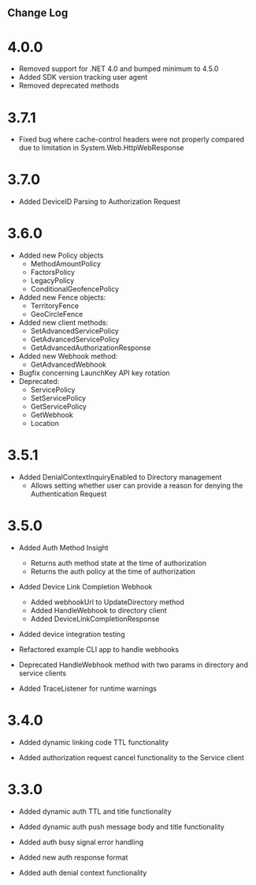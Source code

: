 Change Log
----------
4.0.0
=====
* Removed support for .NET 4.0 and bumped minimum to 4.5.0
* Added SDK version tracking user agent
* Removed deprecated methods

3.7.1
=====
* Fixed bug where cache-control headers were not properly compared due to limitation in System.Web.HttpWebResponse

3.7.0
=====
* Added DeviceID Parsing to Authorization Request

3.6.0
=====
* Added new Policy objects
    * MethodAmountPolicy
    * FactorsPolicy
    * LegacyPolicy
    * ConditionalGeofencePolicy
* Added new Fence objects:
    * TerritoryFence
    * GeoCircleFence
* Added new client methods:
    * SetAdvancedServicePolicy
    * GetAdvancedServicePolicy
    * GetAdvancedAuthorizationResponse
* Added new Webhook method:
    * GetAdvancedWebhook
* Bugfix concerning LaunchKey API key rotation
* Deprecated:
    * ServicePolicy
    * SetServicePolicy
    * GetServicePolicy
    * GetWebhook
    * Location

3.5.1
=====
* Added DenialContextInquiryEnabled to Directory management
    * Allows setting whether user can provide a reason for denying the Authentication Request

3.5.0
=====
* Added Auth Method Insight
    * Returns auth method state at the time of authorization
    * Returns the auth policy at the time of authorization
    
* Added Device Link Completion Webhook
    * Added webhookUrl to UpdateDirectory method
    * Added HandleWebhook to directory client
    * Added DeviceLinkCompletionResponse
    
* Added device integration testing   

* Refactored example CLI app to handle webhooks

* Deprecated HandleWebhook method with two params in directory and service clients

* Added TraceListener for runtime warnings

3.4.0
=====

* Added dynamic linking code TTL functionality

* Added authorization request cancel functionality to the Service client

3.3.0
=====

* Added dynamic auth TTL and title functionality

* Added dynamic auth push message body and title functionality

* Added auth busy signal error handling

* Added new auth response format

* Added auth denial context functionality
